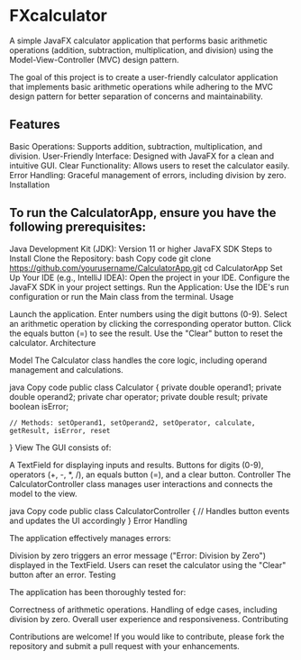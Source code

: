 # FXcalculator

A simple JavaFX calculator application that performs basic arithmetic operations (addition, subtraction, multiplication, and division) using the Model-View-Controller (MVC) design pattern.


The goal of this project is to create a user-friendly calculator application that implements basic arithmetic operations while adhering to the MVC design pattern for better separation of concerns and maintainability.

## Features

Basic Operations: Supports addition, subtraction, multiplication, and division.
User-Friendly Interface: Designed with JavaFX for a clean and intuitive GUI.
Clear Functionality: Allows users to reset the calculator easily.
Error Handling: Graceful management of errors, including division by zero.
Installation

## To run the CalculatorApp, ensure you have the following prerequisites:

Java Development Kit (JDK): Version 11 or higher
JavaFX SDK
Steps to Install
Clone the Repository:
bash
Copy code
git clone https://github.com/yourusername/CalculatorApp.git
cd CalculatorApp
Set Up Your IDE (e.g., IntelliJ IDEA):
Open the project in your IDE.
Configure the JavaFX SDK in your project settings.
Run the Application:
Use the IDE's run configuration or run the Main class from the terminal.
Usage

Launch the application.
Enter numbers using the digit buttons (0-9).
Select an arithmetic operation by clicking the corresponding operator button.
Click the equals button (=) to see the result.
Use the "Clear" button to reset the calculator.
Architecture

Model
The Calculator class handles the core logic, including operand management and calculations.

java
Copy code
public class Calculator {
    private double operand1;
    private double operand2;
    private char operator;
    private double result;
    private boolean isError;

    // Methods: setOperand1, setOperand2, setOperator, calculate, getResult, isError, reset
}
View
The GUI consists of:

A TextField for displaying inputs and results.
Buttons for digits (0-9), operators (+, -, *, /), an equals button (=), and a clear button.
Controller
The CalculatorController class manages user interactions and connects the model to the view.

java
Copy code
public class CalculatorController {
    // Handles button events and updates the UI accordingly
}
Error Handling

The application effectively manages errors:

Division by zero triggers an error message ("Error: Division by Zero") displayed in the TextField.
Users can reset the calculator using the "Clear" button after an error.
Testing

The application has been thoroughly tested for:

Correctness of arithmetic operations.
Handling of edge cases, including division by zero.
Overall user experience and responsiveness.
Contributing

Contributions are welcome! If you would like to contribute, please fork the repository and submit a pull request with your enhancements.
